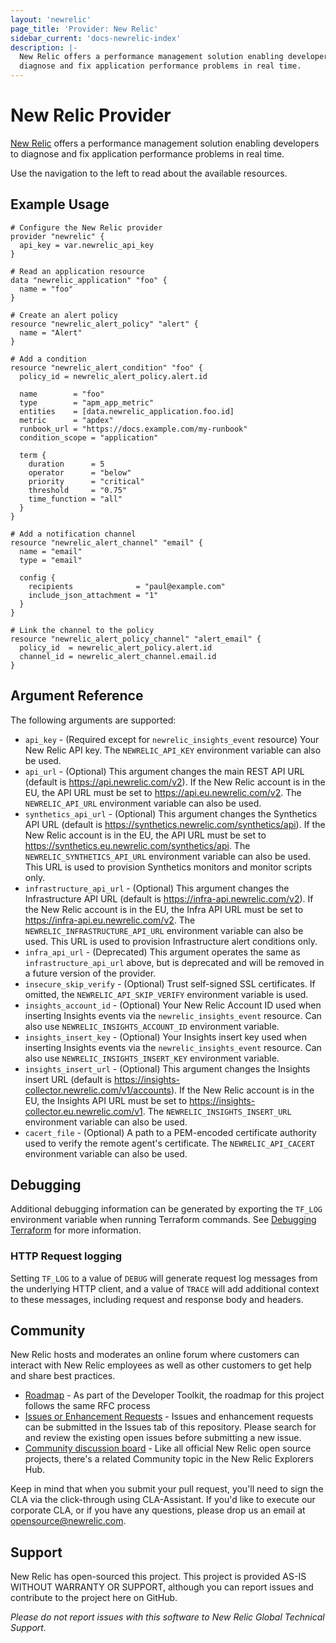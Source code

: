 ```yaml
---
layout: 'newrelic'
page_title: 'Provider: New Relic'
sidebar_current: 'docs-newrelic-index'
description: |-
  New Relic offers a performance management solution enabling developers to
  diagnose and fix application performance problems in real time.
---
```


# New Relic Provider

[New Relic](https://newrelic.com/) offers a performance management solution
enabling developers to diagnose and fix application performance problems in real time.

Use the navigation to the left to read about the available resources.

## Example Usage

```hcl
# Configure the New Relic provider
provider "newrelic" {
  api_key = var.newrelic_api_key
}

# Read an application resource
data "newrelic_application" "foo" {
  name = "foo"
}

# Create an alert policy
resource "newrelic_alert_policy" "alert" {
  name = "Alert"
}

# Add a condition
resource "newrelic_alert_condition" "foo" {
  policy_id = newrelic_alert_policy.alert.id

  name        = "foo"
  type        = "apm_app_metric"
  entities    = [data.newrelic_application.foo.id]
  metric      = "apdex"
  runbook_url = "https://docs.example.com/my-runbook"
  condition_scope = "application"

  term {
    duration      = 5
    operator      = "below"
    priority      = "critical"
    threshold     = "0.75"
    time_function = "all"
  }
}

# Add a notification channel
resource "newrelic_alert_channel" "email" {
  name = "email"
  type = "email"

  config {
    recipients              = "paul@example.com"
    include_json_attachment = "1"
  }
}

# Link the channel to the policy
resource "newrelic_alert_policy_channel" "alert_email" {
  policy_id  = newrelic_alert_policy.alert.id
  channel_id = newrelic_alert_channel.email.id
}
```

## Argument Reference

The following arguments are supported:

- `api_key` - (Required except for `newrelic_insights_event` resource) Your New Relic API key. The `NEWRELIC_API_KEY` environment variable can also be used.
- `api_url` - (Optional) This argument changes the main REST API URL (default is https://api.newrelic.com/v2). If the New Relic account is in the EU, the API URL must be set to https://api.eu.newrelic.com/v2. The `NEWRELIC_API_URL` environment variable can also be used.
- `synthetics_api_url` - (Optional) This argument changes the Synthetics API URL (default is https://synthetics.newrelic.com/synthetics/api). If the New Relic account is in the EU, the API URL must be set to https://synthetics.eu.newrelic.com/synthetics/api. The `NEWRELIC_SYNTHETICS_API_URL` environment variable can also be used.  This URL is used to provision Synthetics monitors and monitor scripts only.
- `infrastructure_api_url` - (Optional) This argument changes the Infrastructure API URL (default is https://infra-api.newrelic.com/v2). If the New Relic account is in the EU, the Infra API URL must be set to https://infra-api.eu.newrelic.com/v2. The `NEWRELIC_INFRASTRUCTURE_API_URL` environment variable can also be used.  This URL is used to provision Infrastructure alert conditions only.
- `infra_api_url` - (Deprecated) This argument operates the same as `infrastructure_api_url` above, but is deprecated and will be removed in a future version of the provider.
- `insecure_skip_verify` - (Optional) Trust self-signed SSL certificates. If omitted, the `NEWRELIC_API_SKIP_VERIFY` environment variable is used.
- `insights_account_id` - (Optional) Your New Relic Account ID used when inserting Insights events via the `newrelic_insights_event` resource. Can also use `NEWRELIC_INSIGHTS_ACCOUNT_ID` environment variable.
- `insights_insert_key` - (Optional) Your Insights insert key used when inserting Insights events via the `newrelic_insights_event` resource. Can also use `NEWRELIC_INSIGHTS_INSERT_KEY` environment variable.
- `insights_insert_url` - (Optional) This argument changes the Insights insert URL (default is https://insights-collector.newrelic.com/v1/accounts). If the New Relic account is in the EU, the Insights API URL must be set to https://insights-collector.eu.newrelic.com/v1. The `NEWRELIC_INSIGHTS_INSERT_URL` environment variable can also be used.
- `cacert_file` - (Optional) A path to a PEM-encoded certificate authority used to verify the remote agent's certificate. The `NEWRELIC_API_CACERT` environment variable can also be used.

## Debugging

Additional debugging information can be generated by exporting the `TF_LOG` environment variable when running Terraform commands. See [Debugging Terraform](https://www.terraform.io/docs/internals/debugging.html) for more information.

### HTTP Request logging

Setting `TF_LOG` to a value of `DEBUG` will generate request log messages from the underlying HTTP client, and a value of `TRACE` will add additional context to these messages, including request and response body and headers.

## Community

New Relic hosts and moderates an online forum where customers can interact with New Relic employees as well as other customers to get help and share best practices.

* [Roadmap](https://newrelic.github.io/developer-toolkit/roadmap/) - As part of the Developer Toolkit, the roadmap for this project follows the same RFC process
* [Issues or Enhancement Requests](https://github.com/terraform-providers/terraform-provider-newrelic/issues) - Issues and enhancement requests can be submitted in the Issues tab of this repository. Please search for and review the existing open issues before submitting a new issue.
* [Community discussion board](https://discuss.newrelic.com/c/build-on-new-relic/developer-toolkit) - Like all official New Relic open source projects, there's a related Community topic in the New Relic Explorers Hub.

Keep in mind that when you submit your pull request, you'll need to sign the CLA via the click-through using CLA-Assistant. If you'd like to execute our corporate CLA, or if you have any questions, please drop us an email at opensource@newrelic.com.

## Support

New Relic has open-sourced this project. This project is provided AS-IS WITHOUT WARRANTY OR SUPPORT, although you can report issues and contribute to the project here on GitHub.

_Please do not report issues with this software to New Relic Global Technical Support._

